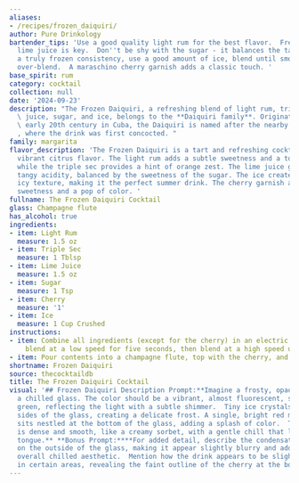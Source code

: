 ```yaml
---
aliases:
- /recipes/frozen_daiquiri/
author: Pure Drinkology
bartender_tips: 'Use a good quality light rum for the best flavor.  Freshly squeezed
  lime juice is key.  Don''t be shy with the sugar - it balances the tartness.  For
  a truly frozen consistency, use a good amount of ice, blend until smooth, and don''t
  over-blend.  A maraschino cherry garnish adds a classic touch. '
base_spirit: rum
category: cocktail
collection: null
date: '2024-09-23'
description: "The Frozen Daiquiri, a refreshing blend of light rum, triple sec, lime\
  \ juice, sugar, and ice, belongs to the **Daiquiri family**. Originating in the\
  \ early 20th century in Cuba, the Daiquiri is named after the nearby town of Daiquir\xED\
  , where the drink was first concocted. "
family: margarita
flavor_description: 'The Frozen Daiquiri is a tart and refreshing cocktail with a
  vibrant citrus flavor. The light rum adds a subtle sweetness and a touch of warmth,
  while the triple sec provides a hint of orange zest. The lime juice gives it a sharp,
  tangy acidity, balanced by the sweetness of the sugar. The ice creates a smooth,
  icy texture, making it the perfect summer drink. The cherry garnish adds a playful
  sweetness and a pop of color. '
fullname: The Frozen Daiquiri Cocktail
glass: Champagne flute
has_alcohol: true
ingredients:
- item: Light Rum
  measure: 1.5 oz
- item: Triple Sec
  measure: 1 Tblsp
- item: Lime Juice
  measure: 1.5 oz
- item: Sugar
  measure: 1 Tsp
- item: Cherry
  measure: '1'
- item: Ice
  measure: 1 Cup Crushed
instructions:
- item: Combine all ingredients (except for the cherry) in an electric blender and
    blend at a low speed for five seconds, then blend at a high speed until firm.
- item: Pour contents into a champagne flute, top with the cherry, and serve.
shortname: Frozen Daiquiri
source: thecocktaildb
title: The Frozen Daiquiri Cocktail
visual: '## Frozen Daiquiri Description Prompt:**Imagine a frosty, opaque drink in
  a chilled glass. The color should be a vibrant, almost fluorescent, shade of lime
  green, reflecting the light with a subtle shimmer.  Tiny ice crystals cling to the
  sides of the glass, creating a delicate frost. A single, bright red maraschino cherry
  sits nestled at the bottom of the glass, adding a splash of color.  The texture
  is dense and smooth, like a creamy sorbet, with a gentle chill that lingers on the
  tongue.** **Bonus Prompt:****For added detail, describe the condensation forming
  on the outside of the glass, making it appear slightly blurry and adding to the
  overall chilled aesthetic.  Mention how the drink appears to be slightly translucent
  in certain areas, revealing the faint outline of the cherry at the bottom.** '
---
```




